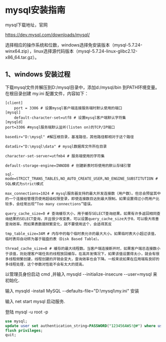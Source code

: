 # mysql安装指南


mysql下载地址，官网

https://dev.mysql.com/downloads/mysql/

选择相应的操作系统和位数，windows选择免安装版本（mysql-5.7.24-winx64.zip），linux选择源代码版本（mysql-5.7.24-linux-glibc2.12-x86_64.tar.gz）。


## 1、windows 安装过程


下载mysql文件并解压到D:/mysql目录中，添加d:/mysql/bin 到PATH环境变量。在根目录创建 my.ini 配置文件，内容如下：

``` shell
[client]
    port = 3306 # 设置mysql客户端连接服务端时默认使用的端口
[mysql]
    default-character-set=utf8 # 设置mysql客户端默认字符集   
[mysqld]
port=3306 #mysql服务端默认监听(listen on)的TCP/IP端口
 
basedir="D:\mysql" #解压根目录，基准路径，其他路径都相对于这个路径
 
datadir="D:\mysql\data" # mysql数据库文件所在目录
 
character-set-server=utfmb4 # 服务端使用的字符集 
 
default-storage-engine=INNODB # 创建新表时将使用的默认存储引擎
 
sql-mode=STRICT_TRANS_TABLES,NO_AUTO_CREATE_USER,NO_ENGINE_SUBSTITUTION # SQL模式为strict模式
 
max_connections=1024 # mysql服务器支持的最大并发连接数（用户数）。但总会预留其中的一个连接给管理员使用超级权限登录，即使连接数目达到最大限制。如果设置得过小而用户比较多，会经常出现“Too many connections”错误。
 
query_cache_size=0 # 查询缓存大小，用于缓存SELECT查询结果。如果有许多返回相同查询结果的SELECT查询，并且很少改变表，可以设置query_cache_size大于0，可以极大改善查询效率。而如果表数据频繁变化，就不要使用这个，会适得其反
 
tmp_table_size=34M # 内存中的每个临时表允许的最大大小。如果临时表大小超过该值，临时表将自动转为基于磁盘的表（Disk Based Table）。
 
thread_cache_size=8 # 缓存的最大线程数。当客户端连接断开时，如果客户端总连接数小于该值，则处理客户端任务的线程放回缓存。在高并发情况下，如果该值设置得太小，就会有很多线程频繁创建，线程创建的开销会变大，查询效率也会下降。一般来说如果在应用端有良好的多线程处理，这个参数对性能不会有太大的提高。

```


以管理员身份启动 cmd ,并输入 mysqld --initialize-insecure --user=mysql  来初始化.


输入 mysqld -install MySQL --defaults-file="D:\mysql\my.ini" 安装


输入 net start mysql 启动服务.

登陆 mysql -u root -p

``` sql 
use mysql;
update user set authentication_string=PASSWORD("123456AWS!@#") where user="root";
flush privileges;
quit;
```



